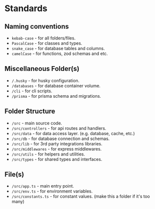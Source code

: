 # Standards

## Naming conventions

- `kebab-case` - for all folders/files.
- `PascalCase` - for classes and types.
- `snake_case` - for database tables and columns.
- `camelCase` - for functions, zod schemas and etc.

## Miscellaneous Folder(s)

- `/.husky` - for husky configuration.
- `/databases` - for database container volume.
- `/cli` - for cli scripts.
- `/prisma` - for prisma schema and migrations.

## Folder Structure

- `/src` - main source code.
- `/src/controllers` - for api routes and handlers.
- `/src/data` - for data access layer. (e.g. database, cache, etc.)
- `/src/db` - for database connection and schemas.
- `/src/lib` - for 3rd party integrations libraries.
- `/src/middlewares` - for express middlewares.
- `/src/utils` - for helpers and utilities.
- `/src/types` - for shared types and interfaces.

## File(s)

- `/src/app.ts` - main entry point.
- `/src/env.ts` - for environment variables.
- `/src/constants.ts` - for constant values. (make this a folder if it's too many)